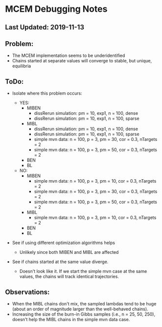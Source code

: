 # MCEM Debugging Notes

## Last Updated: 2019-11-13

## Problem:
- The MCEM implementation seems to be underidentified
- Chains started at separate values will converge to stable, but unique, 
  equilibria

## ToDo:
- Isolate where this problem occurs:
  - YES:
	- MIBEN
	  - dissRerun simulation: pm = 10, exp1, n = 100, dense
	  - dissRerun simulation: pm = 10, exp1, n = 100, sparse
	- MIBL
	  - dissRerun simulation: pm = 10, exp1, n = 100, dense
	  - dissRerun simulation: pm = 10, exp1, n = 100, sparse
	  - simple mvn data: n = 100, p = 3, pm = 30, cor = 0.3, nTargets = 2
	  - simple mvn data: n = 100, p = 3, pm = 50, cor = 0.3, nTargets = 2
	- BEN
	- BL
  - NO:
	- MIBEN
	  - simple mvn data: n = 100, p = 3, pm = 10, cor = 0.3, nTargets = 2
	  - simple mvn data: n = 100, p = 3, pm = 30, cor = 0.3, nTargets = 2
	  - simple mvn data: n = 100, p = 3, pm = 50, cor = 0.3, nTargets = 2
	- MIBL
	  - simple mvn data: n = 100, p = 3, pm = 10, cor = 0.3, nTargets = 2
	- BEN
	- BL
  
- See if using different optimization algorithms helps
  - Unlikely since both MIBEN and MIBL are affected

- See if chains started at the same value diverge.
  - Doesn't look like it. If we start the simple mvn case at the same values, 
	the chains will track identical trajectories.
	
## Observations:
- When the MIBL chains don't mix, the sampled lambdas tend to be huge (about an
  order of magnitude larger than the well-behaved chains).
- Increasing the size of the burn-in Gibbs samples (i.e., n = 25, 50, 250),
  doesn't help the MIBL chains in the simple mvn data case.

